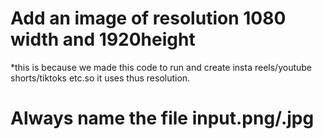 # Add an image of resolution 1080 width and 1920height
*this is because we made this code to run and create insta reels/youtube shorts/tiktoks etc.so it uses thus resolution.
# Always name the file input.png/.jpg
